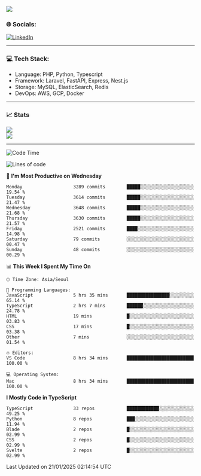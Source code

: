 <!--[![](https://visitcount.itsvg.in/api?id=jin-wk&icon=7&color=12)](https://visitcount.itsvg.in)-->
<!--[![Hits](https://hits.seeyoufarm.com/api/count/incr/badge.svg?url=https%3A%2F%2Fgithub.com%2Fjin-wk&count_bg=%235F625C&title_bg=%23555555&icon=github.svg&icon_color=%23E7E7E7&title=Hits&edge_flat=false)](https://hits.seeyoufarm.com)-->
![](https://komarev.com/ghpvc/?username=jin-wk&color=lightgrey&style=for-the-badge)

### 🌐 Socials:
[![LinkedIn](https://img.shields.io/badge/LinkedIn-%230077B5.svg?logo=linkedin&logoColor=white)](https://linkedin.com/in/jinwook-lee-242625241) 

---

### 💻 Tech Stack:
  - Language: PHP, Python, Typescript
  - Framework: Laravel, FastAPI, Express, Nest.js
  - Storage: MySQL, ElasticSearch, Redis
  - DevOps: AWS, GCP, Docker

---

### 📈 Stats
![](https://github-readme-stats.vercel.app/api?username=jin-wk&theme=dark&hide_border=true&include_all_commits=true&count_private=true)<br/>
![](https://github-readme-streak-stats.herokuapp.com/?user=jin-wk&theme=dark&hide_border=true)<br/>

---

<!--START_SECTION:waka-->
![Code Time](http://img.shields.io/badge/Code%20Time-1%2C972%20hrs%2051%20mins-blue)

![Lines of code](https://img.shields.io/badge/From%20Hello%20World%20I%27ve%20Written-4.5%20million%20lines%20of%20code-blue)

📅 **I'm Most Productive on Wednesday** 

```text
Monday                   3289 commits        █████░░░░░░░░░░░░░░░░░░░░   19.54 % 
Tuesday                  3614 commits        █████░░░░░░░░░░░░░░░░░░░░   21.47 % 
Wednesday                3648 commits        █████░░░░░░░░░░░░░░░░░░░░   21.68 % 
Thursday                 3630 commits        █████░░░░░░░░░░░░░░░░░░░░   21.57 % 
Friday                   2521 commits        ████░░░░░░░░░░░░░░░░░░░░░   14.98 % 
Saturday                 79 commits          ░░░░░░░░░░░░░░░░░░░░░░░░░   00.47 % 
Sunday                   48 commits          ░░░░░░░░░░░░░░░░░░░░░░░░░   00.29 % 
```


📊 **This Week I Spent My Time On** 

```text
🕑︎ Time Zone: Asia/Seoul

💬 Programming Languages: 
JavaScript               5 hrs 35 mins       ████████████████░░░░░░░░░   65.14 % 
TypeScript               2 hrs 7 mins        ██████░░░░░░░░░░░░░░░░░░░   24.78 % 
HTML                     19 mins             █░░░░░░░░░░░░░░░░░░░░░░░░   03.83 % 
CSS                      17 mins             █░░░░░░░░░░░░░░░░░░░░░░░░   03.38 % 
Other                    7 mins              ░░░░░░░░░░░░░░░░░░░░░░░░░   01.54 % 

🔥 Editors: 
VS Code                  8 hrs 34 mins       █████████████████████████   100.00 % 

💻 Operating System: 
Mac                      8 hrs 34 mins       █████████████████████████   100.00 % 
```

**I Mostly Code in TypeScript** 

```text
TypeScript               33 repos            ████████████░░░░░░░░░░░░░   49.25 % 
Python                   8 repos             ███░░░░░░░░░░░░░░░░░░░░░░   11.94 % 
Blade                    2 repos             █░░░░░░░░░░░░░░░░░░░░░░░░   02.99 % 
CSS                      2 repos             █░░░░░░░░░░░░░░░░░░░░░░░░   02.99 % 
Svelte                   2 repos             █░░░░░░░░░░░░░░░░░░░░░░░░   02.99 % 
```




 Last Updated on 21/01/2025 02:14:54 UTC
<!--END_SECTION:waka-->
